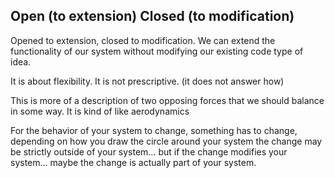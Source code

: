 ## Open (to extension) Closed (to modification)

Opened to extension, closed to modification.  We can extend the functionality of our system without modifying our existing code type of idea.

It is about flexibility.
It is not prescriptive. (it does not answer how)

This is more of a description of two opposing forces that we should balance in some way. It is kind of like aerodynamics

For the behavior of your system to change, something has to change, depending on how you draw the circle around your system the change may be strictly outside of your system… but if the change modifies your system… maybe the change is actually part of your system.
